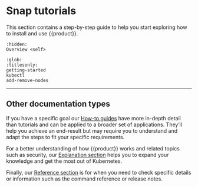 # Snap tutorials

This section contains a step-by-step guide to help you start exploring how to
install and use {{product}}.

```{toctree}
:hidden:
Overview <self>
```

```{toctree}
:glob:
:titlesonly:
getting-started
kubectl
add-remove-nodes
```

---

## Other documentation types

If you have a specific goal our [How-to guides] have more in-depth detail than
tutorials and can be applied to a broader set of applications. They’ll help you
achieve an end-result but may require you to understand and adapt the steps to
fit your specific requirements.

For a better understanding of how {{product}} works and related topics
such as security, our [Explanation section] helps you to expand your knowledge
and get the most out of Kubernetes.

Finally, our [Reference section] is for when you need to check specific details
or information such as the command reference or release notes.

<!--LINKS -->
[How-to guides]: ../howto/index
[Explanation section]: ../explanation/index
[Reference section]: ../reference/index
